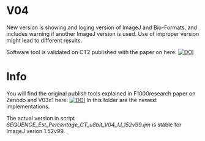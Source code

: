 # V04
New version is showing and loging version of ImageJ and Bio-Formats, and includes warning if another ImageJ version is used. Use of improper version might lead to different results.

Software tool is validated on CT2 published with the paper on here: [![DOI](https://zenodo.org/badge/DOI/10.5281/zenodo.5805939.svg)](https://doi.org/10.5281/zenodo.5805939)

# Info
You will find the original publish tools explained in F1000research paper on Zenodo and V03c1 here: [![DOI](https://zenodo.org/badge/DOI/10.5281/zenodo.5805990.svg)](https://doi.org/10.5281/zenodo.5805990)
In this folder are the newest implementations.

The actual version in script *SEQUENCE_Est_Percentage_CT_u8bit_V04_IJ_152v99.ijm* is stable for ImageJ verion 1.52v99.
